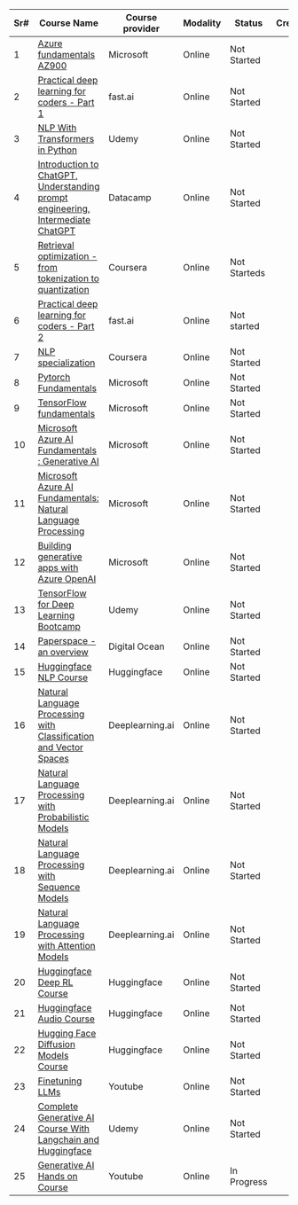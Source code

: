| Sr# | Course Name                                                                                                                                                                          | Course provider | Modality | Status       | Credit | Remarks / Notes                                                                                  |
| --- | ------------------------------------------------------------------------------------------------------------------------------------------------------------------------------------ | --------------- | -------- | ------------ | ------ | ------------------------------------------------------------------------------------------------ |
| 1   | [Azure fundamentals AZ900](https://app.datacamp.com/learn/skill-tracks/azure-fundamentals)                                                                                              | Microsoft       | Online   | Not Started  |        |                                                                                                  |
| 2   | [Practical deep learning for coders - Part 1](https://course.fast.ai)                                                                                                                   | fast.ai         | Online   | Not Started  |        | [Book - Deep Learning for coders](https://course.fast.ai/Resources/book.html)                       |
| 3   | [NLP With Transformers in Python](https://www.udemy.com/course/nlp-with-transformers/)                                                                                                  | Udemy           | Online   | Not Started  |        |                                                                                                  |
| 4   | [Introduction to ChatGPT, Understanding prompt engineering, Intermediate ChatGPT](https://app.datacamp.com/learn/courses?technologies=26])                                              | Datacamp        | Online   | Not Started  |        |                                                                                                  |
| 5   | [Retrieval optimization - from tokenization to quantization](https://learn.deeplearning.ai/courses/retrieval-optimization-from-tokenization-to-vector-quantization)                     | Coursera        | Online   | Not Starteds |        | Notes -[Retrieval Optimization](https://samratkar.github.io/2024/10/05/retrieval-optimization.html) |
| 6   | [Practical deep learning for coders - Part 2](https://course.fast.ai/Lessons/part2.htm)                                                                                                 | fast.ai         | Online   | Not started  |        |                                                                                                  |
| 7   | [NLP specialization](https://www.deeplearning.ai/courses/natural-language-processing-specialization/)                                                                                  | Coursera        | Online   | Not Started  |        |                                                                                                  |
| 8   | [Pytorch Fundamentals](https://learn.microsoft.com/en-gb/training/paths/pytorch-fundamentals/?WT.mc_id=portaledu_inproduct_roles)                                                       | Microsoft       | Online   | Not Started  |        |                                                                                                  |
| 9   | [TensorFlow fundamentals](https://learn.microsoft.com/en-gb/training/paths/tensorflow-fundamentals/?WT.mc_id=portaledu_inproduct_role)                                                  | Microsoft       | Online   | Not Started  |        |                                                                                                  |
| 10  | [Microsoft Azure AI Fundamentals : Generative AI](https://learn.microsoft.com/en-gb/training/paths/introduction-generative-ai/?WT.mc_id=portaledu_inproduct_roles)                      | Microsoft       | Online   | Not Started  |        |                                                                                                  |
| 11  | [Microsoft Azure AI Fundamentals: Natural Language Processing](https://learn.microsoft.com/en-gb/training/paths/explore-natural-language-processing/?WT.mc_id=portaledu_inproduct_role) | Microsoft       | Online   | Not Started  |        |                                                                                                  |
| 12  | [Building generative apps with Azure OpenAI](https://learn.microsoft.com/en-us/collections/p1pdcwzm1oeqkr?sharingId=FAB25DD50944F75A#x26;ocid=cmmhpdsi45m)                              | Microsoft       | Online   | Not Started  |        |                                                                                                  |
| 13  | [TensorFlow for Deep Learning Bootcamp](https://www.udemy.com/course/tensorflow-developer-certificate-machine-learning-zero-to-mastery/)                                                | Udemy           | Online   | Not Started  |        |                                                                                                  |
| 14  | [Paperspace - an overview](https://docs.digitalocean.com/products/paperspace/)                                                                                                          | Digital Ocean   | Online   | Not Started  |        |                                                                                                  |
| 15  | [Huggingface NLP Course](https://huggingface.co/learn/nlp-course)                                                                                                                       | Huggingface     | Online   | Not Started  |        |                                                                                                  |
| 16  | [Natural Language Processing with Classification and Vector Spaces](https://www.coursera.org/learn/classification-vector-spaces-in-nlp)                                                 | Deeplearning.ai | Online   | Not Started  |        |                                                                                                  |
| 17  | [Natural Language Processing with Probabilistic Models](https://www.coursera.org/learn/probabilistic-models-in-nlp)                                                                     | Deeplearning.ai | Online   | Not Started  |        |                                                                                                  |
| 18  | [Natural Language Processing with Sequence Models](https://www.coursera.org/learn/sequence-models-in-nlp)                                                                               | Deeplearning.ai | Online   | Not Started  |        |                                                                                                  |
| 19  | [Natural Language Processing with Attention Models](https://www.coursera.org/learn/attention-models-in-nlp)                                                                             | Deeplearning.ai | Online   | Not Started  |        |                                                                                                  |
| 20  | [Huggingface Deep RL Course](https://huggingface.co/learn/deep-rl-course/)                                                                                                              | Huggingface     | Online   | Not Started  |        |                                                                                                  |
| 21  | [Huggingface Audio Course](https://huggingface.co/learn/audio-course)                                                                                                                   | Huggingface     | Online   | Not Started  |        |                                                                                                  |
| 22  | [Hugging Face Diffusion Models Course](https://huggingface.co/learn/diffusion-course)                                                                                                   | Huggingface     | Online   | Not Started  |        |                                                                                                  |
| 23  | [Finetuning LLMs](https://www.youtube.com/playlist?list=PLZoTAELRMXVN9VbAx5I2VvloTtYmlApe)                                                                                              | Youtube         | Online   | Not Started  |        |                                                                                                  |
| 24  | [Complete Generative AI Course With Langchain and Huggingface](https://www.udemy.com/course/complete-generative-ai-course-with-langchain-and-huggingface/?couponCode=OF83024C)          | Udemy           | Online   | Not Started  |        |                                                                                                  |
| 25  | [Generative AI Hands on Course](https://www.youtube.com/watch?v=oNA6pTNfHCY&t=44s)                                                                                                      | Youtube         | Online   | In Progress  |        |                                                                                                  |
